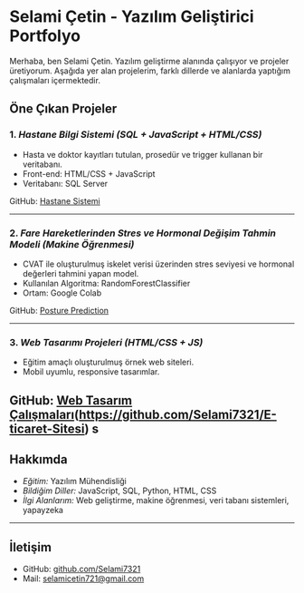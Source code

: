 # Selami Çetin - Yazılım Geliştirici Portfolyo

Merhaba, ben Selami Çetin. Yazılım geliştirme alanında çalışıyor ve projeler üretiyorum. Aşağıda yer alan projelerim, farklı dillerde ve alanlarda yaptığım çalışmaları içermektedir.

## Öne Çıkan Projeler

### 1. *Hastane Bilgi Sistemi (SQL + JavaScript + HTML/CSS)*
- Hasta ve doktor kayıtları tutulan, prosedür ve trigger kullanan bir veritabanı.
- Front-end: HTML/CSS + JavaScript
- Veritabanı: SQL Server

GitHub: [Hastane Sistemi](https://github.com/Selami7321/hastane-sistemi)

---

### 2. *Fare Hareketlerinden Stres ve Hormonal Değişim Tahmin Modeli (Makine Öğrenmesi)*
- CVAT ile oluşturulmuş iskelet verisi üzerinden stres seviyesi ve hormonal değerleri tahmini yapan model.
- Kullanılan Algoritma: RandomForestClassifier
- Ortam: Google Colab

GitHub: [Posture Prediction](https://github.com/Selami7321/Fare-Hareketlerinden-Stres-ve-Anksiyete-Tahmini)

---

### 3. *Web Tasarımı Projeleri (HTML/CSS + JS)*
- Eğitim amaçlı oluşturulmuş örnek web siteleri.
- Mobil uyumlu, responsive tasarımlar.

GitHub: [Web Tasarım Çalışmaları](https://github.com/Selami7321/My-restaurant-website-)(https://github.com/Selami7321/E-ticaret-Sitesi)
s
---

## Hakkımda
- *Eğitim:* Yazılım Mühendisliği
- *Bildiğim Diller:* JavaScript, SQL, Python, HTML, CSS
- *İlgi Alanlarım:* Web geliştirme, makine öğrenmesi, veri tabanı sistemleri, yapayzeka 

---

## İletişim
- GitHub: [github.com/Selami7321](https://github.com/Selami7321)
- Mail: selamicetin721@gmail.com


